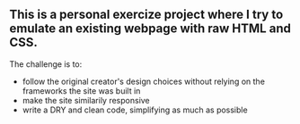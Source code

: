 ## This is a personal exercize project where I try to emulate an existing webpage with raw HTML and CSS.

The challenge is to:
  - follow the original creator's design choices without relying on the frameworks the site was built in
  - make the site similarily responsive
  - write a DRY and clean code, simplifying as much as possible
